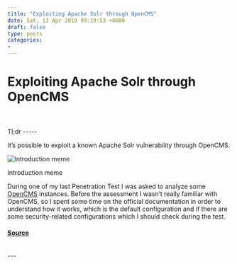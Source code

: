 ```yaml
---
title: "Exploiting Apache Solr through OpenCMS"
date: Sat, 13 Apr 2019 09:19:53 +0000
draft: false
type: posts
categories: 
- 
---
```

# Exploiting Apache Solr through OpenCMS

<br/>

<br/>
Tl;dr
-----

It’s possible to exploit a known Apache Solr vulnerability through OpenCMS.

![Introduction meme](https://www.shielder.com/img/blog/apachesolr-meme.jpg)

Introduction meme

During one of my last Penetration Test I was asked to analyze some [OpenCMS](http://www.opencms.org/en/) instances. Before the assessment I wasn’t really familiar with OpenCMS, so I spent some time on the official documentation in order to understand how it works, which is the default configuration and if there are some security-related configurations which I should check during the test.

#### [Source](https://www.shielder.com/blog/2019/04/exploiting-apache-solr-through-opencms/)

<br/>
---
